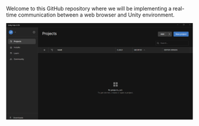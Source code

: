 Welcome to this GitHub repository where we will be implementing a real-time communication between a web browser and Unity environment.


![Image Description](Images/1.png)


